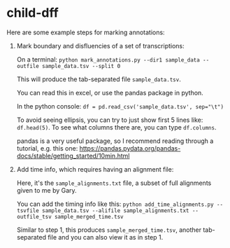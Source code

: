 # child-dff
Here are some example steps for marking annotations:

1. Mark boundary and disfluencies of a set of transcriptions:

   On a terminal:
   `python mark_annotations.py --dir1 sample_data --outfile sample_data.tsv --split 0`

   This will produce the tab-separated file `sample_data.tsv`.
   
   You can read this in excel, or use the pandas package in python.
   
   In the python console:
   `df = pd.read_csv('sample_data.tsv', sep="\t")`

   To avoid seeing ellipsis, you can try to just show first 5 lines like:
   `df.head(5)`. To see what columns there are, you can type `df.columns`.

   pandas is a very useful package, so I recommend reading through a tutorial, 
   e.g. this one: https://pandas.pydata.org/pandas-docs/stable/getting_started/10min.html

2. Add time info, which requires having an alignment file:

   Here, it's the `sample_alignments.txt` file, a subset of full alignments given to 
   me by Gary.

   You can add the timing info like this:
   `python add_time_alignments.py --tsvfile sample_data.tsv --alifile sample_alignments.txt --outfile_tsv sample_merged_time.tsv`

   Similar to step 1, this produces `sample_merged_time.tsv`, another tab-separated file and you can also view it as in step 1. 




